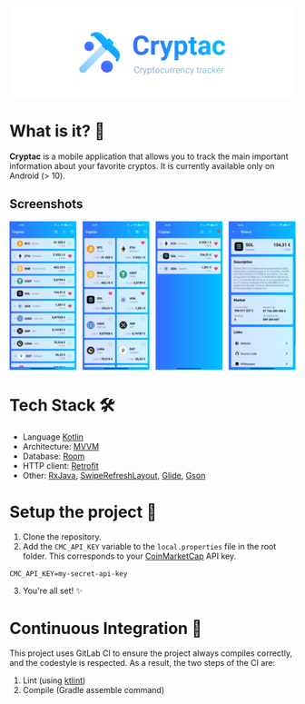 ![Banner](.assets/banner.png)

# What is it? 🤔

**Cryptac** is a mobile application that allows you to track the main important information about
your favorite cryptos. It is currently available only on Android (> 10).


## Screenshots

![Screenshots](.assets/screenshots.png)


# Tech Stack 🛠

- Language [Kotlin](https://kotlinlang.org/)
- Architecture: [MVVM](https://en.wikipedia.org/wiki/Model%E2%80%93view%E2%80%93viewmodel)
- Database: [Room](https://developer.android.com/jetpack/androidx/releases/room)
- HTTP client: [Retrofit](https://square.github.io/retrofit/)
- Other: [RxJava](https://github.com/ReactiveX/RxJava), [SwipeRefreshLayout](https://developer.android.com/jetpack/androidx/releases/swiperefreshlayout), [Glide](https://github.com/bumptech/glide), [Gson](https://github.com/google/gson)

# Setup the project 🔄

1. Clone the repository.
2. Add the `CMC_API_KEY` variable to the `local.properties` file in the root folder. This
corresponds to your [CoinMarketCap](https://coinmarketcap.com/api) API key.

```properties
CMC_API_KEY=my-secret-api-key
```

3. You're all set! ✨

# Continuous Integration 🧪

This project uses GitLab CI to ensure the project always compiles correctly, and the codestyle is
respected. As a result, the two steps of the CI are:

1. Lint (using [ktlint](https://github.com/pinterest/ktlint))
2. Compile (Gradle assemble command)
